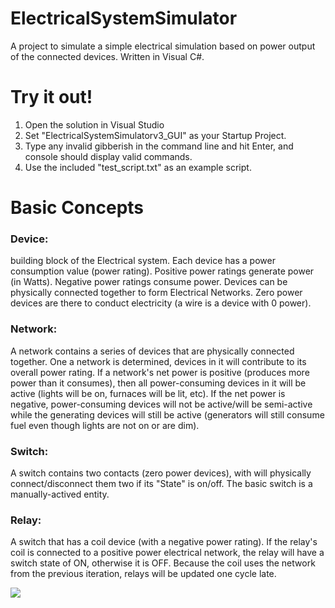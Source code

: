 # ElectricalSystemSimulator

A project to simulate a simple electrical simulation based on power output of the connected devices.
Written in Visual C#.

# Try it out!

1. Open the solution in Visual Studio
2. Set "ElectricalSystemSimulatorv3_GUI" as your Startup Project.
2. Type any invalid gibberish in the command line and hit Enter, and console should display valid commands.
3. Use the included "test_script.txt" as an example script.

# Basic Concepts
<h3>Device:</h3> 
building block of the Electrical system. Each device has a power consumption value (power rating). Positive power ratings generate power (in Watts). Negative power ratings consume power. Devices can be physically connected together to form Electrical Networks. Zero power devices are there to conduct electricity (a wire is a device with 0 power).

<h3>Network: </h3> 
A network contains a series of devices that are physically connected together. One a network is determined, devices in it will contribute to its overall power rating. If a network's net power is positive (produces more power than it consumes), then all power-consuming devices in it will be active (lights will be on, furnaces will be lit, etc). If the net power is negative, power-consuming devices will not be active/will be semi-active while the generating devices will still be active (generators will still consume fuel even though lights are not on or are dim).

<h3>Switch:</h3> 
A switch contains two contacts (zero power devices), with will physically connect/disconnect them two if its "State" is on/off. The basic switch is a manually-actived entity.

<h3>Relay:</h3> 
A switch that has a coil device (with a negative power rating). If the relay's coil is connected to a positive power electrical network, the relay will have a switch state of ON, otherwise it is OFF. Because the coil uses the network from the previous iteration, relays will be updated one cycle late.

<img src="https://raw.githubusercontent.com/apklemon/ElectricalSystemSimulator/master/Concept1_mod.png"></img>
